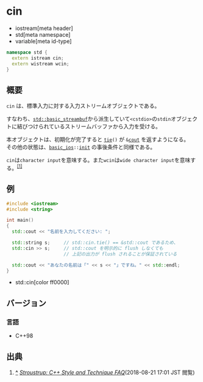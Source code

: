 # cin
* iostream[meta header]
* std[meta namespace]
* variable[meta id-type]

```cpp
namespace std {
  extern istream cin;
  extern wistream wcin;
}
```

## 概要
`cin` は、標準入力に対する入力ストリームオブジェクトである。

すなわち、[`std::basic_streambuf`](../streambuf/basic_streambuf.md)から派生していて`<cstdio>`の`stdin`オブジェクトに結びつけられているストリームバッファから入力を受ける。

本オブジェクトは、初期化が完了すると [`tie`](../ios/basic_ios/tie.md)`()` が `&`[`cout`](cout.md) を返すようになる。  
その他の状態は、[`basic_ios`](../ios/basic_ios.md)`::`[`init`](../ios/basic_ios/init.md) の事後条件と同様である。

`cin`は`character input`を意味する。また`wcin`は`wide character input`を意味する。<sup><a id="cite_ref-1" href="#cite-1">[1]</a></sup>

## 例
```cpp example
#include <iostream>
#include <string>

int main()
{
  std::cout << "名前を入力してください: ";

  std::string s;     // std::cin.tie() == &std::cout であるため、
  std::cin >> s;     // std::cout を明示的に flush しなくても
                     // 上記の出力が flush されることが保証されている

  std::cout << "あなたの名前は「" << s << "」ですね。" << std::endl;
}
```
* std::cin[color ff0000]

## バージョン
### 言語
- C++98

## 出典

1. **<a id="cite-1" href="#cite_ref-1">^</a>** <cite>[Stroustrup: C++ Style and Technique FAQ](http://www.stroustrup.com/bs_faq2.html#cout)</cite>(2018-08-21 17:01 JST 閲覧)
